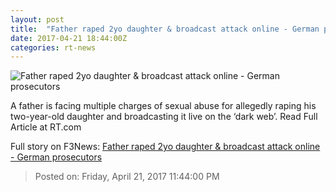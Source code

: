 ```yaml
---
layout: post
title:  "Father raped 2yo daughter & broadcast attack online - German prosecutors"
date: 2017-04-21 18:44:00Z
categories: rt-news
---
```


![Father raped 2yo daughter & broadcast attack online - German prosecutors](https://img.rt.com/files/2017.04/article/58fa480ec461887f3c8b45bf.jpg)

A father is facing multiple charges of sexual abuse for allegedly raping his two-year-old daughter and broadcasting it live on the ‘dark web’. Read Full Article at RT.com


Full story on F3News: [Father raped 2yo daughter & broadcast attack online - German prosecutors](http://www.f3nws.com/n/NkxrpG)

> Posted on: Friday, April 21, 2017 11:44:00 PM

